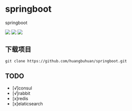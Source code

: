 # springboot
springboot

![](https://img.shields.io/wercker/ci/wercker/docs.svg)
![](https://img.shields.io/badge/java%20support-8-green.svg)
![](https://img.shields.io/david/strongloop/express.svg)

## 下载项目

	git clone https://github.com/huangbuhuan/springboot.git

## TODO
* [√]consul
* [√]rabbit
* [x]redis
* [x]elaticsearch
